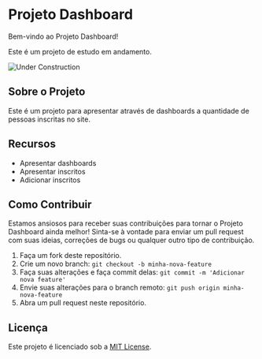 # Projeto Dashboard

Bem-vindo ao Projeto Dashboard!

Este é um projeto de estudo em andamento.

![Under Construction](https://media.giphy.com/media/3oEjI6SIIHBdRxXI40/giphy.gif)

## Sobre o Projeto

Este é um projeto para apresentar através de dashboards a quantidade de pessoas inscritas no site.

## Recursos

- Apresentar dashboards
- Apresentar inscritos
- Adicionar inscritos

## Como Contribuir

Estamos ansiosos para receber suas contribuições para tornar o Projeto Dashboard ainda melhor! Sinta-se à vontade para enviar um pull request com suas ideias, correções de bugs ou qualquer outro tipo de contribuição.

1. Faça um fork deste repositório.
2. Crie um novo branch: `git checkout -b minha-nova-feature`
3. Faça suas alterações e faça commit delas: `git commit -m 'Adicionar nova feature'`
4. Envie suas alterações para o branch remoto: `git push origin minha-nova-feature`
5. Abra um pull request neste repositório.

## Licença

Este projeto é licenciado sob a [MIT License](LICENSE).
